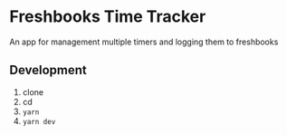 # Freshbooks Time Tracker

An app for management multiple timers and logging them to freshbooks

## Development

1. clone
1. cd
1. `yarn`
1. `yarn dev`
